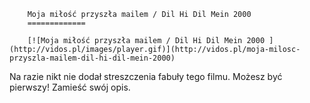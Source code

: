 
        Moja miłość przyszła mailem / Dil Hi Dil Mein 2000 
        =============
        
        [![Moja miłość przyszła mailem / Dil Hi Dil Mein 2000 ](http://vidos.pl/images/player.gif)](http://vidos.pl/moja-milosc-przyszla-mailem-dil-hi-dil-mein-2000)
        
        
 Na razie nikt nie dodał streszczenia fabuły tego filmu. Możesz być pierwszy! Zamieść swój opis.
    
